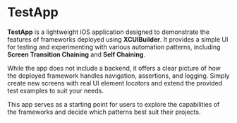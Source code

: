 # TestApp

**TestApp** is a lightweight iOS application designed to demonstrate the features of frameworks deployed using **XCUIBuilder**. It provides a simple UI for testing and experimenting with various automation patterns, including **Screen Transition Chaining** and **Self Chaining**.

While the app does not include a backend, it offers a clear picture of how the deployed framework handles navigation, assertions, and logging. Simply create new screens with real UI element locators and extend the provided test examples to suit your needs.

This app serves as a starting point for users to explore the capabilities of the frameworks and decide which patterns best suit their projects.
